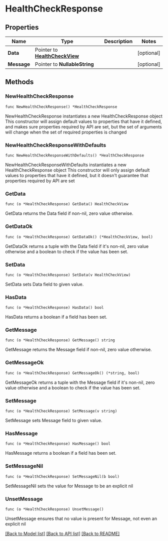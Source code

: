 # HealthCheckResponse

## Properties

Name | Type | Description | Notes
------------ | ------------- | ------------- | -------------
**Data** | Pointer to [**HealthCheckView**](HealthCheckView.md) |  | [optional] 
**Message** | Pointer to **NullableString** |  | [optional] 

## Methods

### NewHealthCheckResponse

`func NewHealthCheckResponse() *HealthCheckResponse`

NewHealthCheckResponse instantiates a new HealthCheckResponse object
This constructor will assign default values to properties that have it defined,
and makes sure properties required by API are set, but the set of arguments
will change when the set of required properties is changed

### NewHealthCheckResponseWithDefaults

`func NewHealthCheckResponseWithDefaults() *HealthCheckResponse`

NewHealthCheckResponseWithDefaults instantiates a new HealthCheckResponse object
This constructor will only assign default values to properties that have it defined,
but it doesn't guarantee that properties required by API are set

### GetData

`func (o *HealthCheckResponse) GetData() HealthCheckView`

GetData returns the Data field if non-nil, zero value otherwise.

### GetDataOk

`func (o *HealthCheckResponse) GetDataOk() (*HealthCheckView, bool)`

GetDataOk returns a tuple with the Data field if it's non-nil, zero value otherwise
and a boolean to check if the value has been set.

### SetData

`func (o *HealthCheckResponse) SetData(v HealthCheckView)`

SetData sets Data field to given value.

### HasData

`func (o *HealthCheckResponse) HasData() bool`

HasData returns a boolean if a field has been set.

### GetMessage

`func (o *HealthCheckResponse) GetMessage() string`

GetMessage returns the Message field if non-nil, zero value otherwise.

### GetMessageOk

`func (o *HealthCheckResponse) GetMessageOk() (*string, bool)`

GetMessageOk returns a tuple with the Message field if it's non-nil, zero value otherwise
and a boolean to check if the value has been set.

### SetMessage

`func (o *HealthCheckResponse) SetMessage(v string)`

SetMessage sets Message field to given value.

### HasMessage

`func (o *HealthCheckResponse) HasMessage() bool`

HasMessage returns a boolean if a field has been set.

### SetMessageNil

`func (o *HealthCheckResponse) SetMessageNil(b bool)`

 SetMessageNil sets the value for Message to be an explicit nil

### UnsetMessage
`func (o *HealthCheckResponse) UnsetMessage()`

UnsetMessage ensures that no value is present for Message, not even an explicit nil

[[Back to Model list]](../README.md#documentation-for-models) [[Back to API list]](../README.md#documentation-for-api-endpoints) [[Back to README]](../README.md)


